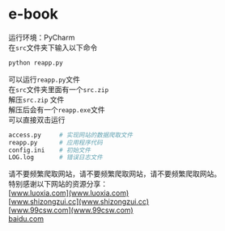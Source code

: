 # e-book
运行环境：PyCharm<br>
在`src`文件夹下输入以下命令
```python
python reapp.py
```
可以运行`reapp.py`文件<br>
在`src`文件夹里面有一个`src.zip` <br>
解压`src.zip` 文件 <br>
解压后会有一个`reapp.exe`文件<br>
可以直接双击运行<br>
```python
access.py     # 实现网站的数据爬取文件
reapp.py      # 应用程序代码
config.ini    # 初始文件
LOG.log       # 错误日志文件
```
请不要频繁爬取网站，请不要频繁爬取网站，请不要频繁爬取网站。<br>
特别感谢以下网站的资源分享：<br>
[www.luoxia.com](www.luoxia.com)<br>
[www.shizongzui.cc](www.shizongzui.cc)<br>
[www.99csw.com](www.99csw.com)<br>
[baidu.com](www.baidu.com)<br>
